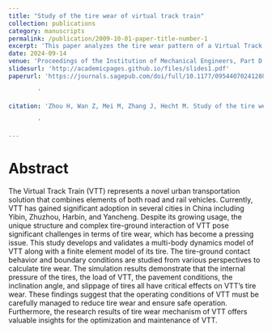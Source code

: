 ```yaml
---
title: "Study of the tire wear of virtual track train"
collection: publications
category: manuscripts
permalink: /publication/2009-10-01-paper-title-number-1
excerpt: 'This paper analyzes the tire wear pattern of a Virtual Track Train (VTT) and offers valuable insights for the optimization and maintenance of VTT.'
date: 2024-09-14
venue: 'Proceedings of the Institution of Mechanical Engineers, Part D: Journal of Automobile Engineering. 2024'
slidesurl: 'http://academicpages.github.io/files/slides1.pdf'
paperurl: 'https://journals.sagepub.com/doi/full/10.1177/09544070241280744
        
        '
        
citation: 'Zhou H, Wan Z, Mei M, Zhang J, Hecht M. Study of the tire wear of virtual track train. Proceedings of the Institution of Mechanical Engineers, Part D: Journal of Automobile Engineering. 2024;0(0). doi:10.1177/09544070241280744
        
        '

---
```


# Abstract
The Virtual Track Train (VTT) represents a novel urban transportation solution that combines elements of both road and rail vehicles. Currently, VTT has gained significant adoption in several cities in China including Yibin, Zhuzhou, Harbin, and Yancheng. Despite its growing usage, the unique structure and complex tire-ground interaction of VTT pose significant challenges in terms of tire wear, which has become a pressing issue. This study develops and validates a multi-body dynamics model of VTT along with a finite element model of its tire. The tire-ground contact behavior and boundary conditions are studied from various perspectives to calculate tire wear. The simulation results demonstrate that the internal pressure of the tires, the load of VTT, the pavement conditions, the inclination angle, and slippage of tires all have critical effects on VTT’s tire wear. These findings suggest that the operating conditions of VTT must be carefully managed to reduce tire wear and ensure safe operation. Furthermore, the research results of tire wear mechanism of VTT offers valuable insights for the optimization and maintenance of VTT.
